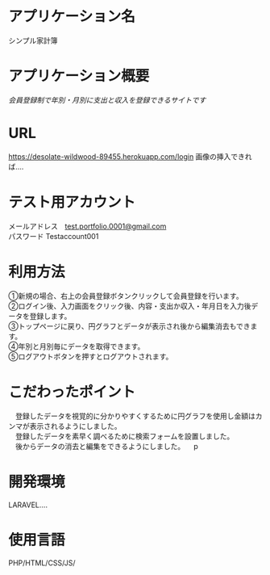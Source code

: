 # アプリケーション名
 
 シンプル家計簿  

 # アプリケーション概要  
 
*会員登録制で年別・月別に支出と収入を登録できるサイトです*  
 
# URL  
 
  https://desolate-wildwood-89455.herokuapp.com/login 画像の挿入できれば....
 
# テスト用アカウント
 
メールアドレス　test.portfolio.0001@gmail.com  
パスワード Testaccount001
 
# 利用方法
 
 ①新規の場合、右上の会員登録ボタンクリックして会員登録を行います。  
 ②ログイン後、入力画面をクリック後、内容・支出か収入・年月日を入力後データを登録します。  
 ③トップページに戻り、円グラフとデータが表示され後から編集消去もできます。  
 ④年別と月別毎にデータを取得できます。  
 ⑤ログアウトボタンを押すとログアウトされます。

# こだわったポイント
 
　登録したデータを視覚的に分かりやすくするために円グラフを使用し金額はカンマが表示されるようにしました。  
　登録したデータを素早く調べるために検索フォームを設置しました。  
　後からデータの消去と編集をできるようにしました。
　p
 
# 開発環境
 
LARAVEL....
 

# 使用言語
 
PHP/HTML/CSS/JS/
